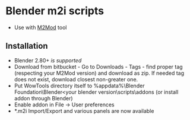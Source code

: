 # Blender m2i scripts #
* Use with [M2Mod](https://bitbucket.org/suncurio/m2mod) tool

## Installation
* Blender 2.80+ _is supported_
* Download from bitbucket - Go to Downloads - Tags - find proper tag (respecting your M2Mod version) and download as zip. If needed tag does not exist, download closest non-greater one.
* Put WowTools directory itself to %appdata%\Blender Foundation\Blender\<your blender version\scripts\addons (or install addon through Blender)
* Enable addon in File -> User preferences
* *.m2i Import/Export and various panels are now available